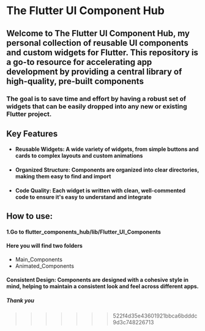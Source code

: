 
# The Flutter UI Component Hub

## Welcome to The Flutter UI Component Hub, my personal collection of reusable UI components and custom widgets for Flutter. This repository is a go-to resource for accelerating app development by providing a central library of high-quality, pre-built components

### The goal is to save time and effort by having a robust set of widgets that can be easily dropped into any new or existing Flutter project.

## Key Features

- #### Reusable Widgets: A wide variety of widgets, from simple buttons and cards to complex layouts and custom animations

- #### Organized Structure: Components are organized into clear directories, making them easy to find and import

- #### Code Quality: Each widget is written with clean, well-commented code to ensure it's easy to understand and integrate<br>

## How to use:<br>
#### 1.Go to flutter_components_hub/lib/Flutter_UI_Components <br>
#### Here you will find two folders<br>
-   Main_Components<br>
-   Animated_Components<br>


#### Consistent Design: Components are designed with a cohesive style in mind, helping to maintain a consistent look and feel across different apps.<br>

##### Thank you

>>>>>>> 522f4d35e43601921bbca6bdddc9d3c748226713
